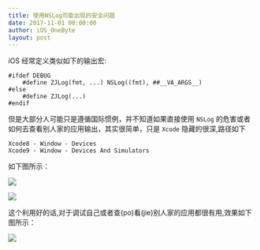 ```yaml
---
title: 使用NSLog可能出现的安全问题
date: 2017-11-01 00:00:00
author: iOS_OneByte
layout: post
---
```


iOS 经常定义类似如下的输出宏:

```objc
#ifdef DEBUG
	#define ZJLog(fmt, ...) NSLog((fmt), ##__VA_ARGS__)
#else
	#define ZJLog(...)
#endif
```

但是大部分人可能只是遵循国际惯例，并不知道如果直接使用 `NSLog` 的危害或者如何去查看别人家的应用输出，其实很简单，只是 `Xcode` 隐藏的很深,路径如下

```
Xcode8 - Window - Devices
Xcode9 - Window - Devices And Simulators
```

如下图所示：

![](https://github.com/southpeak/iOS-tech-set/blob/master/images/2017/11/13-2.jpg?raw=true)

![](https://github.com/southpeak/iOS-tech-set/blob/master/images/2017/11/13-3.jpg?raw=true)

这个利用好的话,对于调试自己或者查(po)看(jie)别人家的应用都很有用,效果如下图所示：

![](https://github.com/southpeak/iOS-tech-set/blob/master/images/2017/11/13-4.jpg?raw=true)
